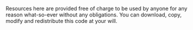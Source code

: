 Resources here are provided free of charge to be used by anyone for any reason what-so-ever without any obligations. You can download, copy, modify and redistribute this code at your will.